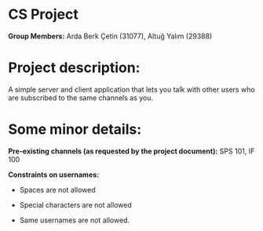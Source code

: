 # CS Project

**Group Members:** Arda Berk Çetin (31077), Altuğ Yalım (29388)

# Project description:

A simple server and client application that lets you talk with other users who are subscribed to the same channels as you.

# Some minor details:

**Pre-existing channels (as requested by the project document):** SPS 101, IF 100

**Constraints on usernames:**

* Spaces are not allowed

* Special characters are not allowed
   
* Same usernames are not allowed.
